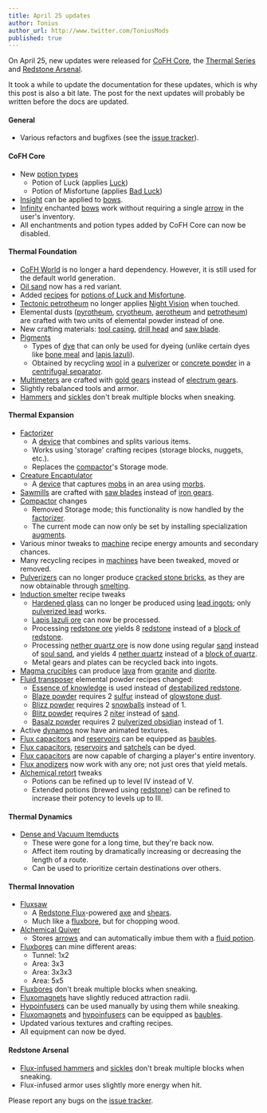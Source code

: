 ```yaml
---
title: April 25 updates
author: Tonius
author_url: http://www.twitter.com/ToniusMods
published: true
---
```


On April 25, new updates were released for [CoFH Core](/docs/cofh-core/), the
[Thermal Series](/docs/#thermal-series) and [Redstone
Arsenal](/docs/redstone-arsenal/).

It took a while to update the documentation for these updates, which is why this
post is also a bit late. The post for the next updates will probably be written
before the docs are updated.

#### General
* Various refactors and bugfixes (see the [issue
  tracker](https://github.com/CoFH/Feedback/issues?q=is%3Aissue+is%3Aclosed+label%3Afixed+sort%3Aupdated-desc)).

#### CoFH Core
* New [potion types](/docs/cofh-core/potions/)
  * Potion of Luck (applies
    [Luck](https://minecraft.gamepedia.com/Status_effect#Luck))
  * Potion of Misfortune (applies [Bad
    Luck](https://minecraft.gamepedia.com/Status_effect#Bad_Luck))
* [Insight](/docs/cofh-core/insight/) can be applied to
  [bows](https://minecraft.gamepedia.com/Bow).
* [Infinity](https://minecraft.gamepedia.com/Infinity) enchanted
  [bows](https://minecraft.gamepedia.com/Bow) work without requiring a single
  [arrow](https://minecraft.gamepedia.com/Arrow) in the user's inventory.
* All enchantments and potion types added by CoFH Core can now be disabled.

#### Thermal Foundation
* [CoFH World](/docs/cofh-world/) is no longer a hard dependency. However, it is
  still used for the default world generation.
* [Oil sand](/docs/thermal-foundation/oil-sand/) now has a red variant.
* Added [recipes](/docs/thermal-foundation/potion-recipes/) for [potions of Luck
  and Misfortune](/docs/cofh-core/potions/).
* [Tectonic petrotheum](/docs/thermal-foundation/tectonic-petrotheum/) no longer applies [Night
  Vision](https://minecraft.gamepedia.com/Status_effect#Night_Vision) when
  touched.
* Elemental dusts ([pyrotheum](/docs/thermal-foundation/pyrotheum-dust/),
  [cryotheum](/docs/thermal-foundation/cryotheum-dust/), [aerotheum](/docs/thermal-foundation/aerotheum-dust/) and
  [petrotheum](/docs/thermal-foundation/petrotheum-dust/)) are crafted with two units of elemental
  powder instead of one.
* New crafting materials: [tool casing](/docs/thermal-foundation/tool-casing/), [drill
  head](/docs/thermal-foundation/drill-head/) and [saw blade](/docs/thermal-foundation/saw-blade/).
* [Pigments](/docs/thermal-foundation/pigments/)
  * Types of [dye](https://minecraft.gamepedia.com/Dye) that can only be used
    for dyeing (unlike certain dyes like [bone
    meal](https://minecraft.gamepedia.com/Bone_Meal) and [lapis
    lazuli](https://minecraft.gamepedia.com/Lapis_Lazuli)).
  * Obtained by recycling [wool](https://minecraft.gamepedia.com/Wool) in a
    [pulverizer](/docs/thermal-expansion/pulverizer/) or [concrete
    powder](https://minecraft.gamepedia.com/Concrete_Powder) in a [centrifugal
    separator](/docs/thermal-expansion/centrifugal-separator/).
* [Multimeters](/docs/thermal-foundation/multimeter/) are crafted with [gold
  gears](/docs/thermal-foundation/gold-gear/) instead of [electrum gears](/docs/thermal-foundation/electrum-gear/).
* Slightly rebalanced tools and armor.
* [Hammers](/docs/thermal-foundation/hammers/) and
  [sickles](/docs/thermal-foundation/sickles/) don't break multiple blocks when
  sneaking.

#### Thermal Expansion
* [Factorizer](/docs/thermal-expansion/factorizer/)
  * A [device](/docs/thermal-expansion/devices/) that combines and splits various items.
  * Works using 'storage' crafting recipes (storage blocks, nuggets, etc.).
  * Replaces the [compactor](/docs/thermal-expansion/compactor/)'s Storage mode.
* [Creature Encaptulator](/docs/thermal-expansion/creature-encaptulator/)
  * A [device](/docs/thermal-expansion/devices/) that captures
    [mobs](https://minecraft.gamepedia.com/Mob) in an area using
    [morbs](/docs/thermal-expansion/morb/).
* [Sawmills](/docs/thermal-expansion/sawmill/) are crafted with [saw blades](/docs/thermal-foundation/saw-blade/)
  instead of [iron gears](/docs/thermal-foundation/iron-gear/).
* [Compactor](/docs/thermal-expansion/compactor/) changes
  * Removed Storage mode; this functionality is now handled by the
    [factorizer](/docs/thermal-expansion/factorizer/).
  * The current mode can now only be set by installing specialization
    [augments](/docs/thermal-expansion/augments/).
* Various minor tweaks to [machine](/docs/thermal-expansion/machines/) recipe energy amounts and
  secondary chances.
* Many recycling recipes in [machines](/docs/thermal-expansion/machines/) have been tweaked, moved
  or removed.
* [Pulverizers](/docs/thermal-expansion/pulverizer/) can no longer produce [cracked stone
  bricks](https://minecraft.gamepedia.com/Stone_Bricks), as they are now
  obtainable through [smelting](https://minecraft.gamepedia.com/Smelting).
* [Induction smelter](/docs/thermal-expansion/induction-smelter/) recipe tweaks
  * [Hardened glass](/docs/thermal-foundation/hardened-glass/) can no longer be produced using
    [lead ingots](/docs/thermal-foundation/lead-ingot/); only [pulverized
    lead](/docs/thermal-foundation/pulverized-lead/) works.
  * [Lapis lazuli ore](https://minecraft.gamepedia.com/Lapis_Lazuli_Ore) can now
    be processed.
  * Processing [redstone ore](https://minecraft.gamepedia.com/Redstone_Ore)
    yields 8 [redstone](https://minecraft.gamepedia.com/Redstone) instead of a
    [block of redstone](https://minecraft.gamepedia.com/Block_of_Redstone).
  * Processing [nether quartz
    ore](https://minecraft.gamepedia.com/Nether_Quartz_Ore) is now done using
    regular [sand](https://minecraft.gamepedia.com/Sand) instead of [soul
    sand](https://minecraft.gamepedia.com/Soul_Sand), and yields 4 [nether
    quartz](https://minecraft.gamepedia.com/Nether_Quartz) instead of a [block
    of quartz](https://minecraft.gamepedia.com/Block_of_Quartz).
  * Metal gears and plates can be recycled back into ingots.
* [Magma crucibles](/docs/thermal-expansion/magma-crucible/) can produce
  [lava](https://minecraft.gamepedia.com/Lava) from
  [granite](https://minecraft.gamepedia.com/Granite) and
  [diorite](https://minecraft.gamepedia.com/Diorite).
* [Fluid transposer](/docs/thermal-expansion/fluid-transposer/) elemental powder recipes changed:
  * [Essence of knowledge](/docs/thermal-foundation/essence-of-knowledge/) is used instead of
    [destabilized redstone](/docs/thermal-foundation/destabilized-redstone/).
  * [Blaze powder](https://minecraft.gamepedia.com/Blaze_Powder) requires 2
    [sulfur](/docs/thermal-foundation/sulfur/) instead of [glowstone
    dust](https://minecraft.gamepedia.com/Glowstone_Dust).
  * [Blizz powder](/docs/thermal-foundation/blizz-powder/) requires 2
    [snowballs](https://minecraft.gamepedia.com/Snowball) instead of 1.
  * [Blitz powder](/docs/thermal-foundation/blitz-powder/) requires 2 [niter](/docs/thermal-foundation/niter/) instead
    of [sand](https://minecraft.gamepedia.com/Sand).
  * [Basalz powder](/docs/thermal-foundation/basalz-powder/) requires 2 [pulverized
    obsidian](/docs/thermal-foundation/pulverized-obsidian/) instead of 1.
* Active [dynamos](/docs/thermal-expansion/dynamos/) now have animated textures.
* [Flux capacitors](/docs/thermal-expansion/flux-capacitor/) and [reservoirs](/docs/thermal-expansion/reservoir/)
  can be equipped as
  [baubles](https://www.curseforge.com/minecraft/mc-mods/baubles).
* [Flux capacitors](/docs/thermal-expansion/flux-capacitor/), [reservoirs](/docs/thermal-expansion/reservoir/) and
  [satchels](/docs/thermal-expansion/satchel/) can be dyed.
* [Flux capacitors](/docs/thermal-expansion/flux-capacitor/) are now capable of charging a
  player's entire inventory.
* [Flux anodizers](/docs/thermal-expansion/augment-flux-anodizers/) now work with any ore; not
  just ores that yield metals.
* [Alchemical retort](/docs/thermal-expansion/augment-alchemical-retort/) tweaks
  * Potions can be refined up to level IV instead of V.
  * Extended potions (brewed using
    [redstone](https://minecraft.gamepedia.com/Redstone)) can be refined to
    increase their potency to levels up to III.

#### Thermal Dynamics
* [Dense and Vacuum Itemducts](/docs/thermal-dynamics/itemduct/)
  * These were gone for a long time, but they're back now.
  * Affect item routing by dramatically increasing or decreasing the length of a
    route.
  * Can be used to prioritize certain destinations over others.

#### Thermal Innovation
* [Fluxsaw](/docs/thermal-innovation/fluxsaw/)
  * A [Redstone Flux](/docs/redstone-flux/)-powered
    [axe](https://minecraft.gamepedia.com/Axe) and
    [shears](https://minecraft.gamepedia.com/Shears).
  * Much like a [fluxbore](/docs/thermal-innovation/fluxbore/), but for chopping wood.
* [Alchemical Quiver](/docs/thermal-innovation/alchemical-quiver/)
  * Stores [arrows](https://minecraft.gamepedia.com/Arrow) and can automatically
    imbue them with a [fluid potion](/docs/thermal-foundation/potion-fluid/).
* [Fluxbores](/docs/thermal-innovation/fluxbore/) can mine different areas:
  * Tunnel: 1x2
  * Area: 3x3
  * Area: 3x3x3
  * Area: 5x5
* [Fluxbores](/docs/thermal-innovation/fluxbore/) don't break multiple blocks when sneaking.
* [Fluxomagnets](/docs/thermal-innovation/fluxomagnet/) have slightly reduced attraction radii.
* [Hypoinfusers](/docs/thermal-innovation/hypoinfuser/) can be used manually by using them while
  sneaking.
* [Fluxomagnets](/docs/thermal-innovation/fluxomagnet/) and [hypoinfusers](/docs/thermal-innovation/hypoinfuser/) can
  be equipped as
  [baubles](https://www.curseforge.com/minecraft/mc-mods/baubles).
* Updated various textures and crafting recipes.
* All equipment can now be dyed.

#### Redstone Arsenal
* [Flux-infused hammers](/docs/redstone-arsenal/flux-infused-hammer/) and
  [sickles](/docs/redstone-arsenal/flux-infused-sickle/) don't break multiple blocks when
  sneaking.
* Flux-infused armor uses slightly more energy when hit.

Please report any bugs on the [issue
tracker](http://www.github.com/CoFH/Feedback).

